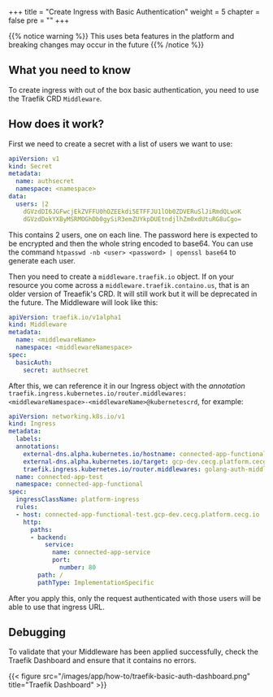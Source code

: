 +++
title = "Create Ingress with Basic Authentication"
weight = 5
chapter = false
pre = ""
+++

{{% notice warning %}}
This uses beta features in the platform and breaking changes may occur in the future
{{% /notice %}}

## What you need to know

To create ingress with out of the box basic authentication, you need to use the Traefik CRD `Middleware`.

## How does it work?

First we need to create a secret with a list of users we want to use:

```yaml
apiVersion: v1
kind: Secret
metadata:
  name: authsecret
  namespace: <namespace>
data:
  users: |2
    dGVzdDI6JGFwcjEkZVFFU0hOZEEkdi5ETFFJU1lOb0ZDVERuSlJiRmdQLwoK
    dGVzdDokYXByMSRMOGhDb0gySiR3emZUYkpDUEtndjlhZm0xdUtuRG8uCgo=
```

This contains 2 users, one on each line. The password here is expected to be encrypted and then the whole string encoded to base64. You can use the command `htpasswd -nb <user> <password> | openssl base64` to generate each user.

Then you need to create a `middleware.traefik.io` object. If on your resource you come across a `middleware.traefik.containo.us`, that is an older version of Treaefik's CRD. It will still work but it will be deprecated in the future.
The Middleware will look like this:

```yaml
apiVersion: traefik.io/v1alpha1
kind: Middleware
metadata:
  name: <middlewareName>
  namespace: <middlewareNamespace>
spec:
  basicAuth:
    secret: authsecret
```

After this, we can reference it in our Ingress object with the _annotation_ `traefik.ingress.kubernetes.io/router.middlewares: <middlewareNamespace>-<middlewareName>@kubernetescrd`, for example:

```yaml
apiVersion: networking.k8s.io/v1
kind: Ingress
metadata:
  labels:
  annotations:
    external-dns.alpha.kubernetes.io/hostname: connected-app-functional-test.gcp-dev.cecg.platform.cecg.io
    external-dns.alpha.kubernetes.io/target: gcp-dev.cecg.platform.cecg.io
    traefik.ingress.kubernetes.io/router.middlewares: golang-auth-middleware@kubernetescrd
  name: connected-app-test
  namespace: connected-app-functional
spec:
  ingressClassName: platform-ingress
  rules:
  - host: connected-app-functional-test.gcp-dev.cecg.platform.cecg.io
    http:
      paths:
      - backend:
          service:
            name: connected-app-service
            port:
              number: 80
        path: /
        pathType: ImplementationSpecific
```

After you apply this, only the request authenticated with those users will be able to use that ingress URL.

## Debugging

To validate that your Middleware has been applied successfully, check the Traefik Dashboard and ensure that it contains no errors.

{{< figure src="/images/app/how-to/traefik-basic-auth-dashboard.png" title="Traefik Dashboard" >}}
